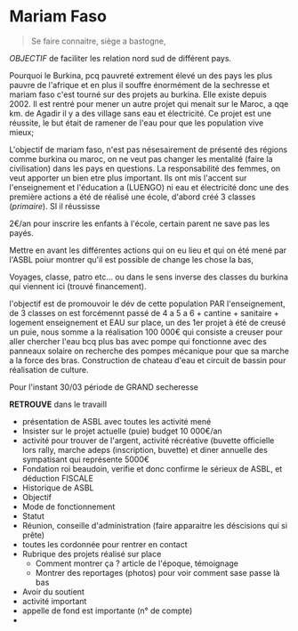 # Mariam Faso
> Se faire connaitre, siège a bastogne, 

*OBJECTIF* de faciliter les relation nord sud de différent pays.

Pourquoi le Burkina, pcq pauvreté extrement élevé un des pays les plus pauvre de l'afrique et en plus il souffre énormément de la sechresse et mariam faso c'est tourné sur des projets au burkina. Elle existe depuis 2002. Il est rentré pour mener un autre projet qui menait sur le Maroc, a qqe km. de Agadir il y a des village sans eau et électricité. Ce projet est une réussite, le but était de ramener de l'eau pour que les population vive mieux;

L'objectif de mariam faso, n'est pas nésesairement de présenté des régions comme burkina ou maroc, on ne veut pas changer les mentalité (faire la civilisation) dans les pays en questions. La responsabilité des femmes, on veut apporter un bien etre plus important. Ils ont mis l'accent sur l'enseignement et l'éducation a (LUENGO) ni eau et électricité donc une des première actions a été de réalisé une école, d'abord créé 3 classes (*primaire*). SI il réussisse 

2€/an pour inscrire les enfants à l'école, certain parent ne save pas les payés.

Mettre en avant les différentes actions qui on eu lieu et qui on été mené par l'ASBL poiur montrer qu'il est possible de change les chose la bas, 

Voyages, classe, patro etc... ou dans le sens inverse des classes du burkina qui viennent ici (trouvé financement).

l'objectif est de promouvoir le dév de cette population PAR l'enseignement, de 3 classes on est forcémennt passé de 4 a 5 a 6 + cantine + sanitaire + logement enseignement et EAU sur place, un des 1er projet à été de creusé un puie, nous somme a la réalisation 100 000€ qui consiste a creuser pour aller chercher l'eau bcq plus bas avec pompe qui fonctionne avec des panneaux solaire on recherche des pompes mécanique pour que sa marche a la force des bras. Construction de chateau d'eau et circuit de bassin pour réalisation de culture.

Pour l'instant 30/03 période de GRAND secheresse

**RETROUVE** dans le travaill
* présentation de ASBL avec toutes les activité mené
* Insister sur le projet actuelle (puie) budget 10 000€/an
* activité pour trouver de l'argent, activité récréative (buvette officielle lors rally, marche adeps (inscription, buvette) et diner annuelle des sympatisant qui représente 5000€ 
* Fondation roi beaudoin, verifie et donc confirme le sérieux de ASBL, et déduction FISCALE
* Historique de ASBL
* Objectif
* Mode de fonctionnement
* Statut
* Réunion, conseille d'administration (faire apparaitre les déscisions qui si prête)
* toutes les cordonnée pour rentrer en contact
* Rubrique des projets réalisé sur place
   * Comment montrer ça ? article de l'époque, témoignage
   * Montrer des reportages (photos) pour voir comment sase passe là bas
* Avoir du soutient
* activité important
* appelle de fond est importante (n° de compte)
* 